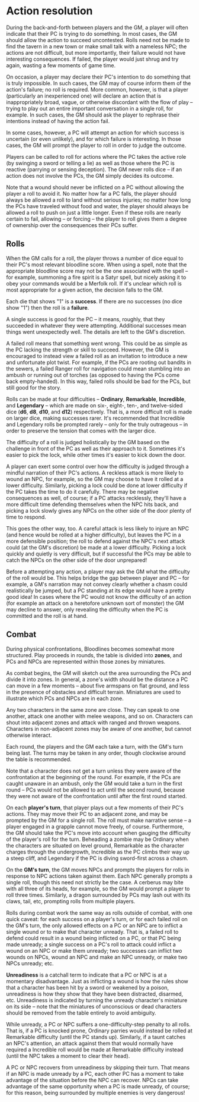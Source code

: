 # Action resolution

During the back-and-forth between players and the GM, a player will often
indicate that their PC is trying to do something. In most cases, the GM should
allow the action to succeed uncontested. Rolls need not be made to find the
tavern in a new town or make small talk with a nameless NPC; the actions are
not difficult, but more importantly, their failure would not have interesting
consequences. If failed, the player would just shrug and try again, wasting a
few moments of game time.

On occasion, a player may declare their PC's intention to do something that is
truly impossible. In such cases, the GM may of course inform them of the
action's failure; no roll is required. More common, however, is that a player
(particularly an inexperienced one) will declare an action that is
inappropriately broad, vague, or otherwise discordant with the flow of play –
trying to play out an entire important conversation in a single roll, for
example. In such cases, the GM should ask the player to rephrase their
intentions instead of having the action fail.

In some cases, however, a PC will attempt an action for which success is
uncertain (or even unlikely), and for which failure is interesting. In those
cases, the GM will prompt the player to roll in order to judge the outcome.

Players can be called to roll for actions where the PC takes the active role
(by swinging a sword or telling a lie) as well as those where the PC is
reactive (parrying or sensing deception). The GM never rolls dice – if an
action does not involve the PCs, the GM simply decides its outcome.

Note that a wound should never be inflicted on a PC without allowing the
player a roll to avoid it. No matter how far a PC falls, the player should
always be allowed a roll to land without serious injuries; no matter how long
the PCs have traveled without food and water, the player should always be
allowed a roll to push on just a little longer. Even if these rolls are nearly
certain to fail, allowing – or forcing – the player to roll gives them a
degree of ownership over the consequences their PCs suffer.

## Rolls

When the GM calls for a roll, the player throws a number of dice equal to
their PC's most relevant bloodline score. When using a spell, note that the
appropriate bloodline score may not be the one associated with the spell – for
example, summoning a fire spirit is a Satyr spell, but nicely asking it to
obey your commands would be a Merfolk roll. If it's unclear which roll is most
appropriate for a given action, the decision falls to the GM.

Each die that shows "1" is a **success**. If there are no successes (no dice
show "1") then the roll is a **failure**.

A single success is good for the PC – it means, roughly, that they succeeded
in whatever they were attempting. Additional successes mean things went
unexpectedly well. The details are left to the GM's discretion.

A failed roll means that something went wrong. This could be as simple as the
PC lacking the strength or skill to succeed. However, the GM is encouraged to
instead view a failed roll as an invitation to introduce a new and unfortunate
plot twist. For example, if the PCs are rooting out bandits in the sewers, a
failed Ranger roll for navigation could mean stumbling into an ambush or
running out of torches (as opposed to having the PCs come back empty-handed).
In this way, failed rolls should be bad for the PCs, but still good for the
story.

Rolls can be made at four difficulties – **Ordinary**, **Remarkable**,
**Incredible**, and **Legendary** – which are made on six-, eight-, ten-, and
twelve-sided dice (**d6**, **d8**, **d10**, and **d12**) respectively.  That
is, a more difficult roll is made on larger dice, making successes rarer. It's
recommended that Incredible and Legendary rolls be prompted rarely – only for
the truly outrageous – in order to preserve the tension that comes with the
larger dice.

The difficulty of a roll is judged holistically by the GM based on the
challenge in front of the PC as well as their approach to it. Sometimes it's
easier to pick the lock, while other times it's easier to kick down the door.

A player can exert some control over how the difficulty is judged through a
mindful narration of their PC's actions. A reckless attack is more likely to
wound an NPC, for example, so the GM may choose to have it rolled at a lower
difficulty. Similarly, picking a lock could be done at lower difficulty if the
PC takes the time to do it carefully. There may be negative consequences as
well, of course; if a PC attacks recklessly, they'll have a more difficult
time defending themselves when the NPC hits back, and picking a lock slowly
gives any NPCs on the other side of the door plenty of time to respond.

This goes the other way, too. A careful attack is less likely to injure an NPC
(and hence would be rolled at a higher difficulty), but leaves the PC in a
more defensible position; the roll to defend against the NPC's next attack
could (at the GM's discretion) be made at a lower difficulty. Picking a lock
quickly and quietly is very difficult, but if successful the PCs may be able
to catch the NPCs on the other side of the door unprepared!

Before a attempting any action, a player may ask the GM what the difficulty of
the roll would be. This helps bridge the gap between player and PC – for
example, a GM's narration may not convey clearly whether a chasm could
realistically be jumped, but a PC standing at its edge would have a pretty
good idea! In cases where the PC would not know the difficulty of an action
(for example an attack on a heretofore unknown sort of monster) the GM may
decline to answer, only revealing the difficulty when the PC is committed and
the roll is at hand.

## Combat

During physical confrontations, Bloodlines becomes somewhat more structured.
Play proceeds in rounds, the table is divided into **zones**, and PCs and NPCs
are represented within those zones by miniatures.

As combat begins, the GM will sketch out the area surrounding the PCs and
divide it into zones. In general, a zone's width should be the distance a PC
can move in a few moments – about five armspans on flat ground, and less in
the presence of obstacles and difficult terrain. Miniatures are used to
illustrate which PCs and NPCs are in each zone.

Any two characters in the same zone are close. They can speak to one another,
attack one another with melee weapons, and so on. Characters can shout into
adjacent zones and attack with ranged and thrown weapons. Characters in
non-adjacent zones may be aware of one another, but cannot otherwise interact.

Each round, the players and the GM each take a turn, with the GM's turn being
last. The turns may be taken in any order, though clockwise around the table
is recommended.

Note that a character does not get a turn unless they were aware of the
confrontation at the beginning of the round. For example, if the PCs are
caught unaware in an ambush, only the GM would take a turn in the first round
– PCs would not be allowed to act until the second round, because they were
not aware of the confrontation until after the first round started.

On each **player's turn**, that player plays out a few moments of their PC's
actions. They may move their PC to an adjacent zone, and may be prompted by
the GM for a single roll. The roll must make narrative sense – a player
engaged in a grapple cannot move freely, of course. Furthermore, the GM should
take the PC's move into account when gauging the difficulty of the player's
roll for the turn. Beheading a zombie may be Ordinary when the characters are
situated on level ground, Remarkable as the character charges through the
undergrowth, Incredible as the PC climbs their way up a steep cliff, and
Legendary if the PC is diving sword-first across a chasm.

On the **GM's turn**, the GM moves NPCs and prompts the players for rolls in
response to NPC actions taken against them. Each NPC generally prompts a
single roll, though this need not strictly be the case. A cerberus may bite
with all three of its heads, for example, so the GM would prompt a player to
roll three times. Similarly, a dragon surrounded by PCs may lash out with its
claws, tail, etc, prompting rolls from multiple players.

Rolls during combat work the same way as rolls outside of combat, with one
quick caveat: for each success on a player's turn, or for each failed roll on
the GM's turn, the only allowed effects on a PC or an NPC are to inflict a
single wound or to make that character unready. That is, a failed roll to
defend could result in a wound being inflicted on a PC, or that PC being made
unready; a single success on a PC's roll to attack could inflict a wound on an
NPC or make them unready; two successes can inflict two wounds on NPCs, wound
an NPC and make an NPC unready, or make two NPCs unready; etc.

**Unreadiness** is a catchall term to indicate that a PC or NPC is at a
momentary disadvantage. Just as inflicting a wound is how the rules show that
a character has been hit by a sword or weakened by a poison, unreadiness is
how they show that they have been distracted, disarmed, etc. Unreadiness is
indicated by turning the unready character's miniature on its side – note that
the miniatures of unconscious or dead characters should be removed from the
table entirely to avoid ambiguity.

While unready, a PC or NPC suffers a one-difficulty-step penalty to all rolls.
That is, if a PC is knocked prone, Ordinary parries would instead be rolled at
Remarkable difficulty (until the PC stands up). Similarly, if a taunt catches
an NPC's attention, an attack against them that would normally have required a
Incredible roll would be made at Remarkable difficulty instead (until the NPC
takes a moment to clear their head).

A PC or NPC recovers from unreadiness by skipping their turn. That means if an
NPC is made unready by a PC, each other PC has a moment to take advantage of
the situation before the NPC can recover. NPCs can take advantage of the same
opportunity when a PC is made unready, of course; for this reason, being
surrounded by multiple enemies is very dangerous!
